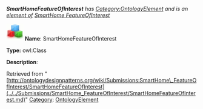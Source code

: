 ___SmartHomeFeatureOfInterest__ has [Category:OntologyElement](../../Category/OntologyElement.md "Category:OntologyElement") and is an [element of](../../Property/ElementOf.md "Property:ElementOf") [SmartHome FeatureOfInterest](../../Submissions/SmartHome_FeatureOfInterest.md "Submissions:SmartHome FeatureOfInterest")_


  




[![Class](../../images/thumb/2/27/Class.gif/45px-Class.gif)](../../Image/Class.gif.md "Class")
__Name__: SmartHomeFeatureOfInterest 


__Type:__ owl:Class 


__Description__: 





Retrieved from "[http://ontologydesignpatterns.org/wiki/Submissions:SmartHome\_FeatureOfInterest/SmartHomeFeatureOfInterest](../../Submissions/SmartHome_FeatureOfInterest/SmartHomeFeatureOfInterest.md)"
 [Category](http://ontologydesignpatterns.org/wiki/Special:Categories "Special:Categories"): [OntologyElement](../../Category/OntologyElement.md "Category:OntologyElement")